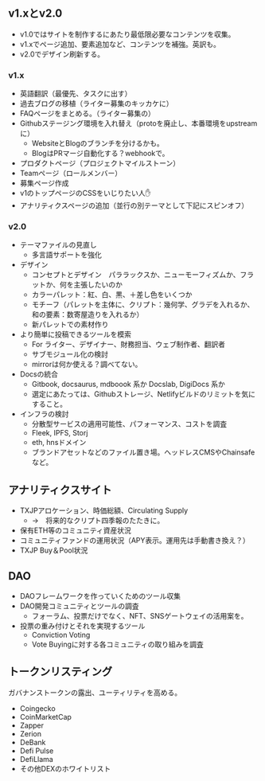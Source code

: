 ## v1.xとv2.0
- v1.0ではサイトを制作するにあたり最低限必要なコンテンツを収集。
- v1.xでページ追加、要素追加など、コンテンツを補強。英訳も。
- v2.0でデザイン刷新する。

### v1.x
- 英語翻訳（最優先、タスクに出す）
- 過去ブログの移植（ライター募集のキッカケに）
- FAQページをまとめる。（ライター募集の）
- Githubステージング環境を入れ替え（protoを廃止し、本番環境をupstreamに）
    - WebsiteとBlogのブランチを分けるかも。
    - BlogはPRマージ自動化する？webhookで。
- プロダクトページ（プロジェクトマイルストーン）
- Teamページ（ロールメンバー）
- 募集ページ作成
- v1のトップページのCSSをいじりたい人✋
- アナリティクスページの追加（並行の別テーマとして下記にスピンオフ）

### v2.0
- テーマファイルの見直し
    - 多言語サポートを強化
- デザイン
    - コンセプトとデザイン　パララックスか、ニューモーフィズムか、フラットか、何を主張したいのか
    - カラーパレット：紅、白、黒、＋差し色をいくつか
    - モチーフ（パレットを主体に、クリプト：幾何学、グラデを入れるか、和の要素：数寄屋造りを入れるか）
    - 新パレットでの素材作り
- より簡単に投稿できるツールを模索
    - For ライター、デザイナー、財務担当、ウェブ制作者、翻訳者
    - サブモジュール化の検討
    - mirrorは何か使える？調べてない。
- Docsの統合
    - Gitbook, docsaurus, mdboook 系か Docslab, DigiDocs 系か
    - 選定にあたっては、Githubストレージ、Netlifyビルドのリミットを気にすること。
- インフラの検討
    - 分散型サービスの適用可能性、パフォーマンス、コストを調査
    - Fleek, IPFS, Storj
    - eth, hnsドメイン
    - ブランドアセットなどのファイル置き場。ヘッドレスCMSやChainsafeなど。

## アナリティクスサイト
- TXJPアロケーション、時価総額、Circulating Supply
    - →　将来的なクリプト四季報のたたきに。
- 保有ETH等のコミュニティ資産状況
- コミュニティファンドの運用状況（APY表示。運用先は手動書き換え？）
- TXJP Buy＆Pool状況

## DAO
- DAOフレームワークを作っていくためのツール収集
- DAO開発コミュニティとツールの調査
    - フォーラム、投票だけでなく、NFT、SNSゲートウェイの活用案を。
- 投票の重み付けとそれを実現するツール
    - Conviction Voting
    - Vote Buyingに対する各コミュニティの取り組みを調査

## トークンリスティング
ガバナンストークンの露出、ユーティリティを高める。
- Coingecko
- CoinMarketCap
- Zapper
- Zerion
- DeBank
- Defi Pulse
- DefiLlama
- その他DEXのホワイトリスト

